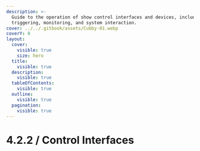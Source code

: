 ```yaml
---
description: >-
  Guide to the operation of show control interfaces and devices, including cue
  triggering, monitoring, and system interaction.
cover: ../../.gitbook/assets/Cubby-01.webp
coverY: 0
layout:
  cover:
    visible: true
    size: hero
  title:
    visible: true
  description:
    visible: true
  tableOfContents:
    visible: true
  outline:
    visible: true
  pagination:
    visible: true
---
```


# 4.2.2 / Control Interfaces

